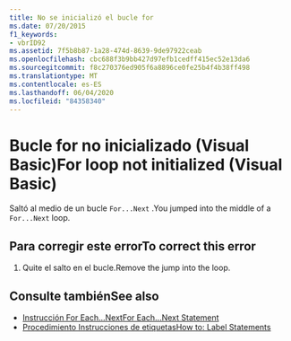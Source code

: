 ```yaml
---
title: No se inicializó el bucle for
ms.date: 07/20/2015
f1_keywords:
- vbrID92
ms.assetid: 7f5b8b87-1a28-474d-8639-9de97922ceab
ms.openlocfilehash: cbc688f3b9bb427d97efb1cedff415ec52e13da6
ms.sourcegitcommit: f8c270376ed905f6a8896ce0fe25b4f4b38ff498
ms.translationtype: MT
ms.contentlocale: es-ES
ms.lasthandoff: 06/04/2020
ms.locfileid: "84358340"
---
```

# <a name="for-loop-not-initialized-visual-basic"></a><span data-ttu-id="5dd6e-102">Bucle for no inicializado (Visual Basic)</span><span class="sxs-lookup"><span data-stu-id="5dd6e-102">For loop not initialized (Visual Basic)</span></span>
<span data-ttu-id="5dd6e-103">Saltó al medio de un bucle `For...Next` .</span><span class="sxs-lookup"><span data-stu-id="5dd6e-103">You jumped into the middle of a `For...Next` loop.</span></span>  
  
## <a name="to-correct-this-error"></a><span data-ttu-id="5dd6e-104">Para corregir este error</span><span class="sxs-lookup"><span data-stu-id="5dd6e-104">To correct this error</span></span>  
  
1. <span data-ttu-id="5dd6e-105">Quite el salto en el bucle.</span><span class="sxs-lookup"><span data-stu-id="5dd6e-105">Remove the jump into the loop.</span></span>  
  
## <a name="see-also"></a><span data-ttu-id="5dd6e-106">Consulte también</span><span class="sxs-lookup"><span data-stu-id="5dd6e-106">See also</span></span>

- [<span data-ttu-id="5dd6e-107">Instrucción For Each...Next</span><span class="sxs-lookup"><span data-stu-id="5dd6e-107">For Each...Next Statement</span></span>](../language-reference/statements/for-each-next-statement.md)
- [<span data-ttu-id="5dd6e-108">Procedimiento Instrucciones de etiquetas</span><span class="sxs-lookup"><span data-stu-id="5dd6e-108">How to: Label Statements</span></span>](../programming-guide/program-structure/how-to-label-statements.md)
